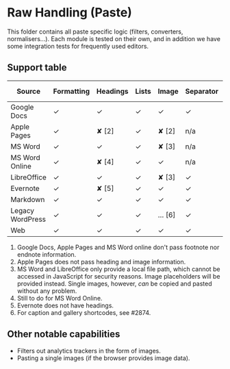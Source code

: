 # Raw Handling (Paste)

This folder contains all paste specific logic (filters, converters, normalisers...). Each module is tested on their own, and in addition we have some integration tests for frequently used editors.

## Support table

| Source           | Formatting | Headings | Lists | Image | Separator | Table | Footnotes, endnotes |
| ---------------- | ---------- | -------- | ----- | ----- | --------- | ----- | ------------------- |
| Google Docs      | ✓          | ✓        | ✓     | ✓     | ✓         | ✓     | ✘ [1]               |
| Apple Pages      | ✓          | ✘ [2]    | ✓     | ✘ [2] | n/a       | ✓     | ✘ [1]               |
| MS Word          | ✓          | ✓        | ✓     | ✘ [3] | n/a       | ✓     | ✓                   |
| MS Word Online   | ✓          | ✘ [4]    | ✓     | ✓     | n/a       | ✓     | ✘ [1]               |
| LibreOffice      | ✓          | ✓        | ✓     | ✘ [3] | ✓         | ✓     | ✓                   |
| Evernote         | ✓          | ✘ [5]    | ✓     | ✓     | ✓         | ✓     | n/a                 |
| Markdown         | ✓          | ✓        | ✓     | ✓     | ✓         | ✓     | n/a                 |
| Legacy WordPress | ✓          | ✓        | ✓     | … [6] | ✓         | ✓     | n/a                 |
| Web              | ✓          | ✓        | ✓     | ✓     | ✓         | ✓     | n/a                 |

1. Google Docs, Apple Pages and MS Word online don't pass footnote nor endnote information.
2. Apple Pages does not pass heading and image information.
3. MS Word and LibreOffice only provide a local file path, which cannot be accessed in JavaScript for security reasons. Image placeholders will be provided instead. Single images, however, _can_ be copied and pasted without any problem.
4. Still to do for MS Word Online.
5. Evernote does not have headings.
6. For caption and gallery shortcodes, see #2874.

## Other notable capabilities

-   Filters out analytics trackers in the form of images.
-   Pasting a single images (if the browser provides image data).
